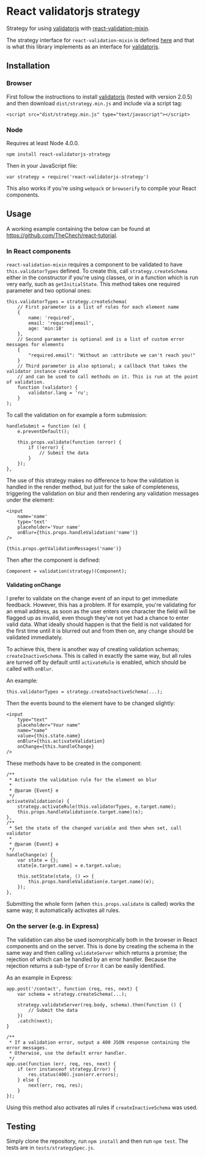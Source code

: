 # React validatorjs strategy

Strategy for using [validatorjs](https://github.com/skaterdav85/validatorjs) with [react-validation-mixin](https://github.com/jurassix/react-validation-mixin).

The strategy interface for `react-validation-mixin` is defined [here](https://jurassix.gitbooks.io/docs-react-validation-mixin/content/overview/strategies.html) and that is what this library implements as an interface for  [validatorjs](https://github.com/skaterdav85/validatorjs).
 
## Installation
 
### Browser

First follow the instructions to install [validatorjs](https://github.com/skaterdav85/validatorjs) (tested with version 2.0.5) and then download `dist/strategy.min.js` and include via a script tag:

    <script src="dist/strategy.min.js" type="text/javascript"></script>
    
### Node

Requires at least Node 4.0.0.

    npm install react-validatorjs-strategy

Then in your JavaScript file:

    var strategy = require('react-validatorjs-strategy')
    
This also works if you're using `webpack` or `browserify` to compile your React components.
    
## Usage

A working example containing the below can be found at <https://github.com/TheChech/react-tutorial>.

### In React components

`react-validation-mixin` requires a component to be validated to have `this.validatorTypes` defined. To create this, call `strategy.createSchema` either in the constructor if you're using classes, or in a function which is run very early, such as `getInitialState`. This method takes one required parameter and two optional ones:

    this.validatorTypes = strategy.createSchema(
        // First parameter is a list of rules for each element name
        {
            name: 'required',
            email: 'required|email',
            age: 'min:18'
        },
        // Second parameter is optional and is a list of custom error messages for elements
        {
            "required.email": "Without an :attribute we can't reach you!"
        }
        // Third parameter is also optional; a callback that takes the validator instance created
        // and can be used to call methods on it. This is run at the point of validation.
        function (validator) {
            validator.lang = 'ru';
        }
    );
    
To call the validation on for example a form submission:

    handleSubmit = function (e) {
        e.preventDefault();

        this.props.validate(function (error) {
            if (!error) {
                // Submit the data
            }
        });
    },
    
The use of this strategy makes no difference to how the validation is handled in the render method, but just for the sake of completeness, triggering the validation on blur and then rendering any validation messages under the element:

    <input
        name='name'
        type='text'
        placeholder='Your name'
        onBlur={this.props.handleValidation('name')}
    />
    
    {this.props.getValidationMessages('name')}
    
Then after the component is defined:

    Component = validation(strategy)(Component);
    
#### Validating onChange

I prefer to validate on the change event of an input to get immediate feedback. However, this has a problem. If for example, you're validating for an email address, as soon as the user enters one character the field will be flagged up as invalid, even though they've not yet had a chance to enter valid data. What ideally should happen is that the field is not validated for the first time until it is blurred out and from then on, any change should be validated immediately.

To achieve this, there is another way of creating validation schemas; `createInactiveSchema`. This is called in exactly the same way, but all rules are turned off by default until `activateRule` is enabled, which should be called with `onBlur`.

An example:

    this.validatorTypes = strategy.createInactiveSchema(...);
    
Then the events bound to the element have to be changed slightly:

    <input
        type="text"
        placeholder="Your name"
        name="name"
        value={this.state.name}
        onBlur={this.activateValidation}
        onChange={this.handleChange}
    />
    
These methods have to be created in the component:

    /**
     * Activate the validation rule for the element on blur
     *
     * @param {Event} e
     */
    activateValidation(e) {
        strategy.activateRule(this.validatorTypes, e.target.name);
        this.props.handleValidation(e.target.name)(e);
    },
    /**
     * Set the state of the changed variable and then when set, call validator
     *
     * @param {Event} e
     */
    handleChange(e) {
        var state = {};
        state[e.target.name] = e.target.value;

        this.setState(state, () => {
            this.props.handleValidation(e.target.name)(e);
        });
    },
    
Submitting the whole form (when `this.props.validate` is called) works the same way; it automatically activates all rules.
    
### On the server (e.g. in Express)

The validation can also be used isomorphically both in the browser in React components and on the server. This is done by creating the schema in the same way and then calling `validateServer` which returns a promise; the rejection of which can be handled by an error handler. Because the rejection returns a sub-type of `Error` it can be easily identified.
 
As an example in Express:

    app.post('/contact', function (req, res, next) {
        var schema = strategy.createSchema(...);
        
        strategy.validateServer(req.body, schema).then(function () {
            // Submit the data
        })
        .catch(next);
    }
    
    /**
     * If a validation error, output a 400 JSON response containing the error messages.
     * Otherwise, use the default error handler.
     */
    app.use(function (err, req, res, next) {
        if (err instanceof strategy.Error) {
            res.status(400).json(err.errors);
        } else {
            next(err, req, res);
        }
    });
    
Using this method also activates all rules if `createInactiveSchema` was used.

## Testing

Simply clone the repository, run `npm install` and then run `npm test`. The tests are in `tests/strategySpec.js`.
